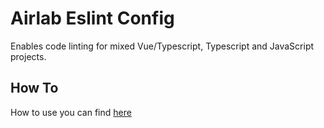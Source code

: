 # Airlab Eslint Config

Enables code linting for mixed Vue/Typescript, Typescript and JavaScript projects.

## How To

How to use you can find [here](./USAGE.md)
